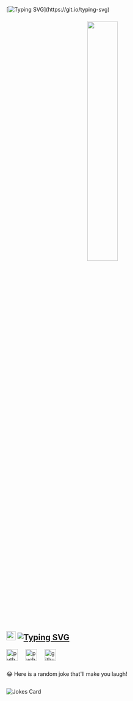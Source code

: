 [![Typing SVG](https://readme-typing-svg.demolab.com?font=Dancing+Script&size=35&pause=1200&color=D4E7F7&width=500&height=60&lines=Hi+%F0%9F%91%8B!+My+name+is+Viktor+Stanimirov.;I'm+learning+Python+in+SoftUni.)](https://git.io/typing-svg)


###
<div align="center">
<img src="https://cdn.filestackcontent.com/efbSR18hT5uRKuo0zoMA" align="center" style="width: 40%" />
</div>  

### 
### 
<h2> <img src = "https://media2.giphy.com/media/QssGEmpkyEOhBCb7e1/giphy.gif?cid=ecf05e47a0n3gi1bfqntqmob8g9aid1oyj2wr3ds3mg700bl&rid=giphy.gif" width = 24px>
  <a href="https://git.io/typing-svg"><img src="https://readme-typing-svg.demolab.com?font=Dancing+Script&size=35&pause=1200&color=D4E7F7&width=500&height=60&lines=Languages+%E2%80%8B%E2%80%8Band+tools+I+learn+and+use!" alt="Typing SVG" /></a>
</h2>

<div align="left">
  <img src="https://cdn.jsdelivr.net/gh/devicons/devicon/icons/python/python-original.svg" height="30" alt="python logo"  />
  <img width="12" />
  <img src="https://cdn.jsdelivr.net/gh/devicons/devicon/icons/pycharm/pycharm-original.svg" height="30" alt="pycharm logo"  />
  <img width="12" />
  <img src="https://skillicons.dev/icons?i=github" height="30" alt="github logo"  />
</div>

###

<div align="left">
</div>


###

😂 Here is a random joke that'll make you laugh!
## 
![Jokes Card](https://readme-jokes.vercel.app/api)

